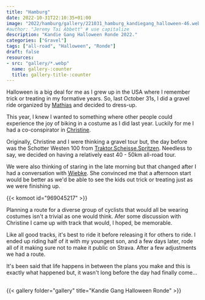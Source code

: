 ```yaml
---
title: "Hamburg"
date: 2022-10-31T22:10:35+01:00
image: "2022/hamburg/gallery/221031_hamburg_kandiegang_halloween-46.webp"
#author: "Jeremy Tai Abbett" # use capitalize
description: "Kandie Gang Halloween Ronde 2022."
categories: ["Gravel"]
tags: ["all-road", "Halloween", "Ronde"]
draft: false
resources: 
- src: "gallery/*.webp"
  name: gallery-:counter
  title: gallery-title-:counter
---
```


Halloween is a big deal for me as I grew up in the USA where I remember trick or treating in my formative years. So, last October 31s, I did a gravel ride organized by [Mathias](https://instagram.com/matzelfratzel) and decided to dress-up.

This year, I knew I wanted to something where other people could experience the joy of biking in a costume as I did last year. Luckily for me I had a co-conspirator in [Christine](https://instagram.com/christine_vds).

Originally, Christine and I were thinking a gravel tour but, the day before was the Schotter Westen 100 from [Traktor.Scheisse.Spritzen](https://instagram.com/traktor.scheisse.spritzen). Needless to say, we decided on having a relatively east 40 - 50km all-road tour.

We were also thinking of staring in the late morning but that changed after I had a conversation with [Wiebke](https://instagram.com/wibuhamburg). She convinced me that a afternoon start would be better as we'd be able to see the kids out trick or treating just as we were finishing up.

{{< komoot id="969045217" >}}

Planning a route for a diverse group of cyclists that would all be wearing costumes isn't a trivial as one would think. Afer some discussion with Christine I came up with track that would, I hoped, be memorable.

Like all good tracks, it's best to ride it before releasing it for others to ride. I ended up riding half of it with my youngest son, and a few days later, rode all of it making sure not to make it public on Strava. After a few adjustments we had a route.

It's been said that life happens in between the plans you make and this is exactly what happened but, it wasn't long before the day had finally come...

## <a id="gallery"></a>
{{< gallery folder="gallery" title="Kandie Gang Halloween Ronde" >}}
